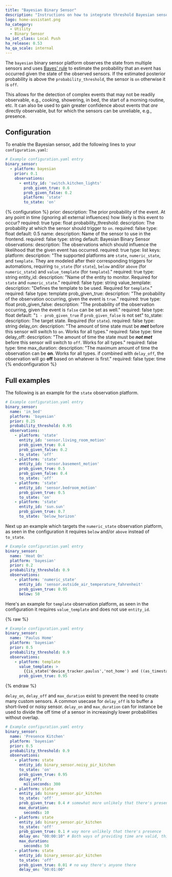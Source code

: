 ```yaml
---
title: "Bayesian Binary Sensor"
description: "Instructions on how to integrate threshold Bayesian sensors into Home Assistant."
logo: home-assistant.png
ha_category:
  - Utility
  - Binary Sensor
ha_iot_class: Local Push
ha_release: 0.53
ha_qa_scale: internal
---
```


The `bayesian` binary sensor platform observes the state from multiple sensors and uses [Bayes' rule](https://en.wikipedia.org/wiki/Bayes%27_theorem) to estimate the probability that an event has occurred given the state of the observed sensors. If the estimated posterior probability is above the `probability_threshold`, the sensor is `on` otherwise it is `off`.

This allows for the detection of complex events that may not be readily observable, e.g., cooking, showering, in bed, the start of a morning routine, etc. It can also be used to gain greater confidence about events that _are_ directly observable, but for which the sensors can be unreliable, e.g., presence.

## Configuration

To enable the Bayesian sensor, add the following lines to your `configuration.yaml`:

```yaml
# Example configuration.yaml entry
binary_sensor:
  - platform: bayesian
    prior: 0.1
    observations:
      - entity_id: 'switch.kitchen_lights'
        prob_given_true: 0.6
        prob_given_false: 0.2
        platform: 'state'
        to_state: 'on'
```

{% configuration %}
prior:
  description: The prior probability of the event. At any point in time (ignoring all external influences) how likely is this event to occur?
  required: true
  type: float
probability_threshold:
  description: The probability at which the sensor should trigger to `on`.
  required: false
  type: float
  default: 0.5
name:
  description: Name of the sensor to use in the frontend.
  required: false
  type: string
  default: Bayesian Binary Sensor
observations:
  description: The observations which should influence the likelihood that the given event has occurred.
  required: true
  type: list
  keys:
    platform:
      description: "The supported platforms are `state`, `numeric_state`, and `template`. They are modeled after their corresponding triggers for automations, requiring `to_state` (for `state`), `below` and/or `above` (for `numeric_state`) and `value_template` (for `template`)."
      required: true
      type: string
    entity_id:
      description: "Name of the entity to monitor. Required for `state` and `numeric_state`."
      required: false
      type: string
    value_template:
      description: "Defines the template to be used. Required for `template`."
      required: false
      type: template
    prob_given_true:
      description: "The probability of the observation occurring, given the event is `true`."
      required: true
      type: float
    prob_given_false:
      description: "The probability of the observation occurring, given the event is `false` can be set as well."
      required: false
      type: float
      default: "`1 - prob_given_true` if `prob_given_false` is not set"
    to_state:
      description: The target state. Required (for `state`).
      required: false
      type: string
    delay_on:
      description: "The amount of time state must be ***met*** before this sensor will switch to `on`. Works for all types."
      required: false
      type: time
    delay_off:
      description: "The amount of time the state must be ***not met*** before this sensor will switch to `off`. Works for all types."
       required: false
       type: time
    max_duration:
      description: "The maximum amount of time the observation can be **on**. Works for all types. if combined with `delay_off`, the observation will go **off** based on whatever is first."
      required: false
      type: time
{% endconfiguration %}

## Full examples

The following is an example for the `state` observation platform.

```yaml
# Example configuration.yaml entry
binary_sensor:
  name: 'in_bed'
  platform: 'bayesian'
  prior: 0.25
  probability_threshold: 0.95
  observations:
    - platform: 'state'
      entity_id: 'sensor.living_room_motion'
      prob_given_true: 0.4
      prob_given_false: 0.2
      to_state: 'off'
    - platform: 'state'
      entity_id: 'sensor.basement_motion'
      prob_given_true: 0.5
      prob_given_false: 0.4
      to_state: 'off'
    - platform: 'state'
      entity_id: 'sensor.bedroom_motion'
      prob_given_true: 0.5
      to_state: 'on'
    - platform: 'state'
      entity_id: 'sun.sun'
      prob_given_true: 0.7
      to_state: 'below_horizon'
```

Next up an example which targets the `numeric_state` observation platform,
as seen in the configuration it requires `below` and/or `above` instead of `to_state`.

```yaml
# Example configuration.yaml entry
binary_sensor:
  name: 'Heat On'
  platform: 'bayesian'
  prior: 0.2
  probability_threshold: 0.9
  observations:
    - platform: 'numeric_state'
      entity_id: 'sensor.outside_air_temperature_fahrenheit'
      prob_given_true: 0.95
      below: 50
```

Here's an example for `template` observation platform,
as seen in the configuration it requires `value_template` and does not use `entity_id`.

{% raw %}
```yaml
# Example configuration.yaml entry
binary_sensor:
  name: 'Paulus Home'
  platform: 'bayesian'
  prior: 0.5
  probability_threshold: 0.9
  observations:
    - platform: template
      value_template: >
        {{is_state('device_tracker.paulus','not_home') and ((as_timestamp(now()) - as_timestamp(states.device_tracker.paulus.last_changed)) > 300)}}
      prob_given_true: 0.95
```
{% endraw %}

`delay_on`, `delay_off` and `max_duration` exist to prevent the need to create many custom sensors. A common usecase for `delay_off` is to buffer a short-lived or noisy sensor. `delay_on` and `max_duration` can for instance be used to divide the off time of a sensor in increasingly lower probabilities without overlap.

```yaml
# Example configuration.yaml entry
binary_sensor:
  name: 'Presence Kitchen'
  platform: 'bayesian'
  prior: 0.5
  probability_threshold: 0.9
  observations:
    - platform: state
      entity_id: binary_sensor.noisy_pir_kitchen
      to_state: 'on'
      prob_given_true: 0.95
      delay_off:
        miliseconds: 300
    - platform: state
      entity_id: binary_sensor.pir_kitchen
      to_state: 'off'
      prob_given_true: 0.4 # somewhat more unlikely that there's presence
      max_duration: 
        seconds: 10 
    - platform: state
      entity_id: binary_sensor.pir_kitchen
      to_state: 'off'
      prob_given_true: 0.1 # way more unlikely that there's presence
      delay_on: "00:00:10" # Both ways of providing time are valid, this is similar to seconds: 10
      max_duration: 
        seconds: 50
    - platform: state
      entity_id: binary_sensor.pir_kitchen
      to_state: 'off'
      prob_given_true: 0.01 # no way there's anyone there
      delay_on: "00:01:00"
```
